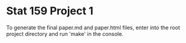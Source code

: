 # Stat 159 Project 1

To generate the final paper.md and paper.html files, enter into the root project directory and run 'make' in the console.  